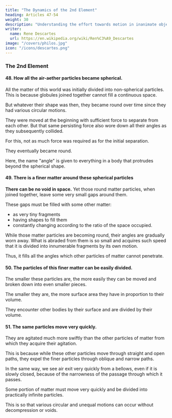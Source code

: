 ```yaml
---
title: "The Dynamics of the 2nd Element"
heading: Articles 47-54
weight: 30
description: "Understanding the effort towards motion in inanimate objects"
writer:
  name: Rene Descartes
  url: https://en.wikipedia.org/wiki/Ren%C3%A9_Descartes
image: "/covers/philos.jpg"
icon: "/icons/descartes.png"
---
```



### The 2nd Element


 <!-- of celestial matter -->
#### 48. How all the air-aether particles became spherical.

<!-- So, to begin to show the efficacy of the laws of nature in the proposed hypothesis, it must be considered that the particles into which we suppose  -->

All the matter of this world was initially divided into non-spherical particles. This is because globules joined together cannot fill a continuous space. 

But whatever their shape was then, they became round over time since they had various circular motions. 

They were moved at the beginning with sufficient force to separate from each other. But that same persisting force also wore down all their angles as they subsequently collided. 

For this, not as much force was required as for the initial separation. 

<!-- This force wore away And from this alone, that the angles of a body are thus worn away, we easily understand that  -->

They eventually became round. 

Here, the name "angle" is given to everything in a body that protrudes beyond the spherical shape.


#### 49. There is a finer matter around these spherical particles

**There can be no void in space.**  Yet those round matter particles, when joined together, leave some very small gaps around them.


<!-- However, since spaces devoid of any body cannot exist anywhere, and since  -->

These gaps must be filled with some other matter:
- as very tiny fragments
- having shapes to fill them
- constantly changing according to the ratio of the space occupied. 

While those matter particles are becoming round, their angles are gradually worn away. What is abraded from them is so small and acquires such speed that it is divided into innumerable fragments by its own motion. 

Thus, it fills all the angles which other particles of matter cannot penetrate.


#### 50. The particles of this finer matter can be easily divided.

The smaller these particles are, the more easily they can be moved and broken down into even smaller pieces. 

The smaller they are, the more surface area they have in proportion to their volume.

They encounter other bodies by their surface and are divided by their volume.


#### 51. The same particles move very quickly.

They are agitated much more swiftly than the other particles of matter from which they acquire their agitation. 

This is because while these other particles move through straight and open paths, they expel the finer particles through oblique and narrow paths.

In the same way, we see air exit very quickly from a bellows, even if it is slowly closed, because of the narrowness of the passage through which it passes. 

Some portion of matter must move very quickly and be divided into practically infinite particles. 

This is so that various circular and unequal motions can occur without decompression or voids. 

<!-- No other matter is found to be suitable for this purpose. -->

<!-- rarefaction = decompression -->

